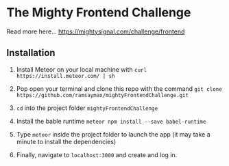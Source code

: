 # The Mighty Frontend Challenge

Read more here... 
https://mightysignal.com/challenge/frontend

## Installation

1. Install Meteor on your local machine with `curl https://install.meteor.com/ | sh`

2. Pop open your terminal and clone this repo with the command `git clone https://github.com/ramsaymax/mightyFrontendChallenge.git`

3. `cd` into the project folder `mightyFrontendChallenge`

4. Install the bable runtime `meteor npm install --save babel-runtime`

5. Type `meteor` inside the project folder to launch the app (it may take a minute to install the dependencies) 

6. Finally, navigate to `localhost:3000` and create and log in. 

